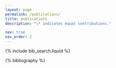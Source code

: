 ```yaml
---
layout: page
permalink: /publications/
title: publications
description: "\* indicates equal contributions."

nav: true
nav_order: 2
---
```


<!-- _pages/publications.md -->

<!-- Bibsearch Feature -->

{% include bib_search.liquid %}

<div class="publications">

{% bibliography %}

</div>
